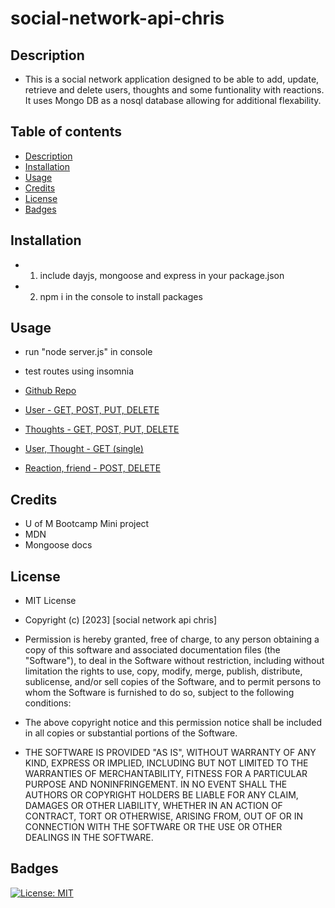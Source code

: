 # social-network-api-chris


## Description 
- This is a social network application designed to be able to add, update, retrieve and delete users, thoughts and some funtionality with reactions. It uses Mongo DB as a nosql database allowing for additional flexability.

## Table of contents
- [Description](#description)
- [Installation](#installation)
- [Usage](#usage)
- [Credits](#credits)
- [License](#license)
- [Badges](#badges)

## Installation 
- 1. include dayjs, mongoose and express in your package.json
- 2. npm i in the console to install packages

## Usage
- run "node server.js" in console
- test routes using insomnia

- <a href="https://github.com/chrisbchickin/social-network-api-chris">Github Repo</a>
- <a href="https://drive.google.com/file/d/1bCDvYhHF9OOQX1zm_VCV9FtrWlL1oDA1/view">User - GET, POST, PUT, DELETE</a>
- <a href="https://drive.google.com/file/d/1enkRjTzo5fZnbqdZbGKeMWVAgaK6pHmx/view">Thoughts - GET, POST, PUT, DELETE</a>
- <a href="https://drive.google.com/file/d/1sy5yMgLcdkcK2JLNbSWmCoiu6wqqkj-Y/view">User, Thought - GET (single)</a>
- <a href="https://drive.google.com/file/d/11m5Bd8L9-hGd0hWKpjX4yr9BBsyWQMZ5/view">Reaction, friend - POST, DELETE</a>



## Credits 
- U of M Bootcamp Mini project
- MDN
- Mongoose docs

## License

- MIT License

- Copyright (c) [2023] [social network api chris]

- Permission is hereby granted, free of charge, to any person obtaining a copy of this software and associated documentation files (the "Software"), to deal in the Software without restriction, including without limitation the rights to use, copy, modify, merge, publish, distribute, sublicense, and/or sell copies of the Software, and to permit persons to whom the Software is furnished to do so, subject to the following conditions:

- The above copyright notice and this permission notice shall be included in all copies or substantial portions of the Software.

- THE SOFTWARE IS PROVIDED "AS IS", WITHOUT WARRANTY OF ANY KIND, EXPRESS OR IMPLIED, INCLUDING BUT NOT LIMITED TO THE WARRANTIES OF MERCHANTABILITY, FITNESS FOR A PARTICULAR PURPOSE AND NONINFRINGEMENT. IN NO EVENT SHALL THE AUTHORS OR COPYRIGHT HOLDERS BE LIABLE FOR ANY CLAIM, DAMAGES OR OTHER LIABILITY, WHETHER IN AN ACTION OF CONTRACT, TORT OR OTHERWISE, ARISING FROM, OUT OF OR IN CONNECTION WITH THE SOFTWARE OR THE USE OR OTHER DEALINGS IN THE SOFTWARE.

## Badges

[![License: MIT](https://img.shields.io/badge/License-MIT-yellow.svg)](https://opensource.org/licenses/MIT)

